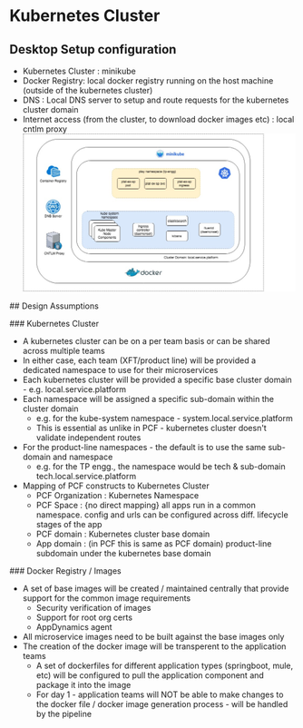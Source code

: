 # Kubernetes Cluster  

## Desktop Setup configuration
* Kubernetes Cluster : minikube
* Docker Registry: local docker registry running on the host machine (outside of the kubernetes cluster)
* DNS : Local DNS server to setup and route requests for the kubernetes cluster domain
* Internet access (from the cluster, to download docker images etc) : local cntlm proxy
![SHP-DesktopEnv.jpeg](./SHP-DesktopEnv.jpeg)


## Design Assumptions

### Kubernetes Cluster
* A kubernetes cluster can be on a per team basis or can be shared across multiple teams
* In either case, each team (XFT/product line) will be provided a dedicated namespace to use for their microservices
* Each kubernetes cluster will be provided a specific base cluster domain - e.g. local.service.platform
* Each namespace will be assigned a specific sub-domain within the cluster domain
  * e.g. for the kube-system namespace - system.local.service.platform
  * This is essential as unlike in PCF - kubernetes cluster doesn't validate independent routes
* For the product-line namespaces - the default is to use the same sub-domain and namespace
  * e.g. for the TP engg., the namespace would be tech & sub-domain tech.local.service.platform
* Mapping of PCF constructs to Kubernetes Cluster
  * PCF Organization : Kubernetes Namespace
  * PCF Space : {no direct mapping} all apps run in a common namespace. config and urls can be configured across diff. lifecycle stages of the app
  * PCF domain : Kubernetes cluster base domain
  * App domain : (in PCF this is same as PCF domain) product-line subdomain under the kubernetes base domain


### Docker Registry / Images
* A set of base images will be created / maintained centrally that provide support for the common image requirements
  * Security verification of images
  * Support for root org certs
  * AppDynamics agent
* All microservice images need to be built against the base images only
* The creation of the docker image will be transperent to the application teams
  * A set of dockerfiles for different application types (springboot, mule, etc) will be configured to pull the application component and package it into the image
  * For day 1 - application teams will NOT be able to make changes to the docker file / docker image generation process - will be handled by the pipeline
